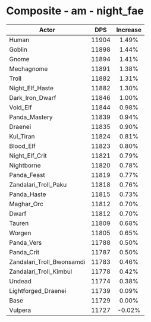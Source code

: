 # Composite - am - night_fae
| Actor | DPS | Increase |
|---|:---:|:---:|
|Human|11904|1.49%|
|Goblin|11898|1.44%|
|Gnome|11894|1.41%|
|Mechagnome|11891|1.38%|
|Troll|11882|1.31%|
|Night_Elf_Haste|11882|1.30%|
|Dark_Iron_Dwarf|11846|1.00%|
|Void_Elf|11844|0.98%|
|Panda_Mastery|11839|0.94%|
|Draenei|11835|0.90%|
|Kul_Tiran|11824|0.81%|
|Blood_Elf|11823|0.80%|
|Night_Elf_Crit|11821|0.79%|
|Nightborne|11820|0.78%|
|Panda_Feast|11819|0.77%|
|Zandalari_Troll_Paku|11818|0.76%|
|Panda_Haste|11815|0.73%|
|Maghar_Orc|11812|0.70%|
|Dwarf|11812|0.70%|
|Tauren|11809|0.68%|
|Worgen|11805|0.65%|
|Panda_Vers|11788|0.50%|
|Panda_Crit|11787|0.50%|
|Zandalari_Troll_Bwonsamdi|11783|0.46%|
|Zandalari_Troll_Kimbul|11778|0.42%|
|Undead|11774|0.38%|
|Lightforged_Draenei|11739|0.09%|
|Base|11729|0.00%|
|Vulpera|11727|-0.02%|
